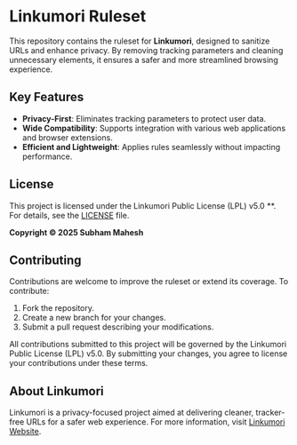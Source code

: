 # Linkumori Ruleset

This repository contains the ruleset for **Linkumori**, designed to sanitize URLs and enhance privacy. By removing tracking parameters and cleaning unnecessary elements, it ensures a safer and more streamlined browsing experience.

## Key Features
- **Privacy-First**: Eliminates tracking parameters to protect user data.
- **Wide Compatibility**: Supports integration with various web applications and browser extensions.
- **Efficient and Lightweight**: Applies rules seamlessly without impacting performance.

## License
This project is licensed under the Linkumori Public License (LPL) v5.0 **. For details, see the [LICENSE](LICENSE) file.

**Copyright © 2025 Subham Mahesh**

## Contributing

Contributions are welcome to improve the ruleset or extend its coverage. To contribute:
1. Fork the repository.
2. Create a new branch for your changes.
3. Submit a pull request describing your modifications.

All contributions submitted to this project will be governed by the Linkumori Public License (LPL) v5.0. By submitting your changes, you agree to license your contributions under these terms.

## About Linkumori
Linkumori is a privacy-focused project aimed at delivering cleaner, tracker-free URLs for a safer web experience. For more information, visit [Linkumori Website](https://www.linkumori.com).

